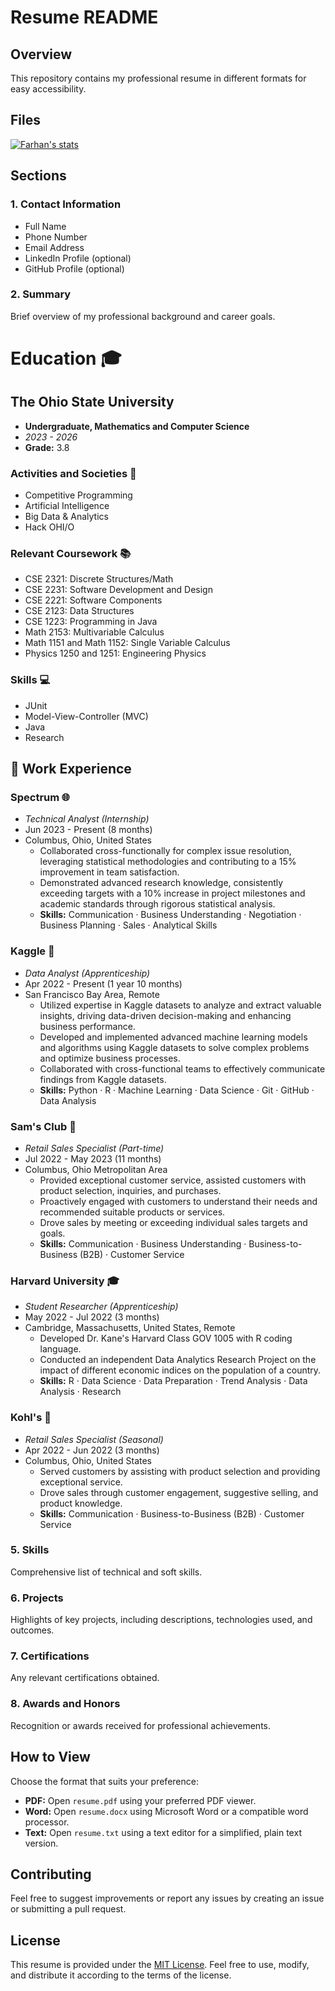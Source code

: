 # Resume README

## Overview

This repository contains my professional resume in different formats for easy accessibility.

## Files

[![Farhan's stats](https://github-readme-stats.vercel.app/api?username=SadeekFarhan21)](https://github.com/SadeekFarhan21/github-readme-stats)

## Sections

### 1. Contact Information

- Full Name
- Phone Number
- Email Address
- LinkedIn Profile (optional)
- GitHub Profile (optional)

### 2. Summary

Brief overview of my professional background and career goals.

# Education 🎓

## The Ohio State University

- **Undergraduate, Mathematics and Computer Science**
- *2023 - 2026*
- **Grade:** 3.8

### Activities and Societies 🚀
- Competitive Programming
- Artificial Intelligence
- Big Data & Analytics
- Hack OHI/O

### Relevant Coursework 📚
- CSE 2321: Discrete Structures/Math
- CSE 2231: Software Development and Design
- CSE 2221: Software Components
- CSE 2123: Data Structures
- CSE 1223: Programming in Java
- Math 2153: Multivariable Calculus
- Math 1151 and Math 1152: Single Variable Calculus
- Physics 1250 and 1251: Engineering Physics

### Skills 💻
- JUnit
- Model-View-Controller (MVC)
- Java
- Research


## 💼 Work Experience

### Spectrum 🌐
- *Technical Analyst (Internship)*
- Jun 2023 - Present (8 months)
- Columbus, Ohio, United States
  - Collaborated cross-functionally for complex issue resolution, leveraging statistical methodologies and contributing to a 15% improvement in team satisfaction.
  - Demonstrated advanced research knowledge, consistently exceeding targets with a 10% increase in project milestones and academic standards through rigorous statistical analysis.
  - **Skills:** Communication · Business Understanding · Negotiation · Business Planning · Sales · Analytical Skills

### Kaggle 🚀
- *Data Analyst (Apprenticeship)*
- Apr 2022 - Present (1 year 10 months)
- San Francisco Bay Area, Remote
  - Utilized expertise in Kaggle datasets to analyze and extract valuable insights, driving data-driven decision-making and enhancing business performance.
  - Developed and implemented advanced machine learning models and algorithms using Kaggle datasets to solve complex problems and optimize business processes.
  - Collaborated with cross-functional teams to effectively communicate findings from Kaggle datasets.
  - **Skills:** Python · R · Machine Learning · Data Science · Git · GitHub · Data Analysis

### Sam's Club 🛒
- *Retail Sales Specialist (Part-time)*
- Jul 2022 - May 2023 (11 months)
- Columbus, Ohio Metropolitan Area
  - Provided exceptional customer service, assisted customers with product selection, inquiries, and purchases.
  - Proactively engaged with customers to understand their needs and recommended suitable products or services.
  - Drove sales by meeting or exceeding individual sales targets and goals.
  - **Skills:** Communication · Business Understanding · Business-to-Business (B2B) · Customer Service

### Harvard University 🎓
- *Student Researcher (Apprenticeship)*
- May 2022 - Jul 2022 (3 months)
- Cambridge, Massachusetts, United States, Remote
  - Developed Dr. Kane's Harvard Class GOV 1005 with R coding language.
  - Conducted an independent Data Analytics Research Project on the impact of different economic indices on the population of a country.
  - **Skills:** R · Data Science · Data Preparation · Trend Analysis · Data Analysis · Research

### Kohl's 👗
- *Retail Sales Specialist (Seasonal)*
- Apr 2022 - Jun 2022 (3 months)
- Columbus, Ohio, United States
  - Served customers by assisting with product selection and providing exceptional service.
  - Drove sales through customer engagement, suggestive selling, and product knowledge.
  - **Skills:** Communication · Business-to-Business (B2B) · Customer Service


### 5. Skills

Comprehensive list of technical and soft skills.

### 6. Projects

Highlights of key projects, including descriptions, technologies used, and outcomes.

### 7. Certifications

Any relevant certifications obtained.

### 8. Awards and Honors

Recognition or awards received for professional achievements.

## How to View

Choose the format that suits your preference:

- **PDF:** Open `resume.pdf` using your preferred PDF viewer.
- **Word:** Open `resume.docx` using Microsoft Word or a compatible word processor.
- **Text:** Open `resume.txt` using a text editor for a simplified, plain text version.

## Contributing

Feel free to suggest improvements or report any issues by creating an issue or submitting a pull request.

## License

This resume is provided under the [MIT License](./LICENSE). Feel free to use, modify, and distribute it according to the terms of the license.
